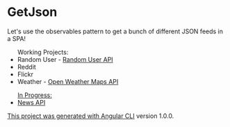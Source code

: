 # GetJson
Let's use the observables pattern to get a bunch of different JSON feeds in a SPA!

<ul>Working Projects:
<li>Random User - <a href="https://randomuser.me/" target="_blank">Random User API</a></li>
<li>Reddit</li>
<li>Flickr</li>
<li>Weather - <a href="https://openweathermap.org/api" target="_blank">Open Weather Maps API</li>
</ul>

<ul>In Progress:
<li>News API</li>
</ul>

This project was generated with [Angular CLI](https://github.com/angular/angular-cli) version 1.0.0.
